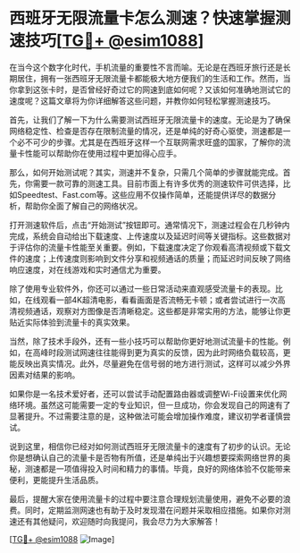 # 西班牙无限流量卡怎么测速？快速掌握测速技巧[[TG💪+ @esim1088](https://t.me/s/esim1088)]

在当今这个数字化时代，手机流量的重要性不言而喻。无论是在西班牙旅行还是长期居住，拥有一张西班牙无限流量卡都能极大地方便我们的生活和工作。然而，当你拿到这张卡时，是否曾经好奇过它的网速到底如何呢？又该如何准确地测试它的速度呢？这篇文章将为你详细解答这些问题，并教你如何轻松掌握测速技巧。

首先，让我们了解一下为什么需要测试西班牙无限流量卡的速度。无论是为了确保网络稳定性、检查是否存在限制流量的情况，还是单纯的好奇心驱使，测速都是一个必不可少的步骤。尤其是在西班牙这样一个互联网需求旺盛的国家，了解你的流量卡性能可以帮助你在使用过程中更加得心应手。

那么，如何开始测试呢？其实，测速并不复杂，只需几个简单的步骤就能完成。首先，你需要一款可靠的测速工具。目前市面上有许多优秀的测速软件可供选择，比如Speedtest、Fast.com等。这些应用不仅操作简单，还能提供详尽的数据分析，帮助你全面了解自己的网络状况。

打开测速软件后，点击“开始测试”按钮即可。通常情况下，测速过程会在几秒钟内完成，系统会自动给出下载速度、上传速度以及延迟时间等关键指标。这些数据对于评估你的流量卡性能至关重要。例如，下载速度决定了你观看高清视频或下载文件的速度；上传速度则影响到文件分享和视频通话的质量；而延迟时间反映了网络响应速度，对在线游戏和实时通信尤为重要。

除了使用专业软件外，你还可以通过一些日常活动来直观感受流量卡的表现。比如，在线观看一部4K超清电影，看看画面是否流畅无卡顿；或者尝试进行一次高清视频通话，观察对方图像是否清晰稳定。这些都是非常实用的方法，能够让你更贴近实际体验到流量卡的真实效果。

当然，除了技术手段外，还有一些小技巧可以帮助你更好地测试流量卡的性能。例如，在高峰时段测试网速往往能得到更为真实的反馈，因为此时网络负载较高，更能反映出真实情况。此外，尽量避免在信号弱的地方进行测试，这样可以减少外界因素对结果的影响。

如果你是一名技术爱好者，还可以尝试手动配置路由器或调整Wi-Fi设置来优化网络环境。虽然这可能需要一定的专业知识，但一旦成功，你会发现自己的网速有了显著提升。不过需要注意的是，这种做法可能会增加操作难度，建议初学者谨慎尝试。

说到这里，相信你已经对如何测试西班牙无限流量卡的速度有了初步的认识。无论你是想确认自己的流量卡是否物有所值，还是单纯出于兴趣想要探索网络世界的奥秘，测速都是一项值得投入时间和精力的事情。毕竟，良好的网络体验不仅能带来便利，更能提升生活品质。

最后，提醒大家在使用流量卡的过程中要注意合理规划流量使用，避免不必要的浪费。同时，定期监测网速也有助于及时发现潜在问题并采取相应措施。如果你对测速还有其他疑问，欢迎随时向我提问，我会尽力为大家解答！

[[TG💪+ @esim1088](https://t.me/s/esim1088) ![Image](https://i.postimg.cc/4NQfJmqS/Snipaste-2025-05-13-00-14-12.png)]